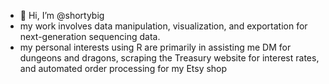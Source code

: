 - 👋 Hi, I’m @shortybig
- my work involves data manipulation, visualization, and exportation for next-generation sequencing data. 
- my personal interests using R are primarily in assisting me DM for dungeons and dragons, scraping the Treasury website for interest rates, and automated order processing for my Etsy shop

<!---
shortybig/shortybig is a ✨ special ✨ repository because its `README.md` (this file) appears on your GitHub profile.
You can click the Preview link to take a look at your changes.
--->
